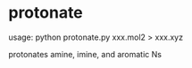 # protonate

usage: python protonate.py xxx.mol2 > xxx.xyz

protonates amine, imine, and aromatic Ns
